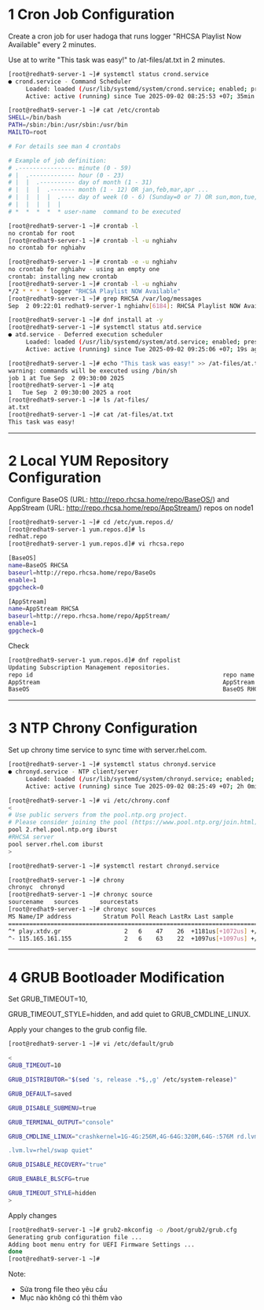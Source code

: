 # 1 Cron Job Configuration

Create a cron job for user hadoga that runs logger "RHCSA Playlist Now Available" every 2 minutes.

Use at to write "This task was easy!" to /at-files/at.txt in 2 minutes.

```bash
[root@redhat9-server-1 ~]# systemctl status crond.service 
● crond.service - Command Scheduler
     Loaded: loaded (/usr/lib/systemd/system/crond.service; enabled; preset: enabled)
     Active: active (running) since Tue 2025-09-02 08:25:53 +07; 35min ago

[root@redhat9-server-1 ~]# cat /etc/crontab 
SHELL=/bin/bash
PATH=/sbin:/bin:/usr/sbin:/usr/bin
MAILTO=root

# For details see man 4 crontabs

# Example of job definition:
# .---------------- minute (0 - 59)
# |  .------------- hour (0 - 23)
# |  |  .---------- day of month (1 - 31)
# |  |  |  .------- month (1 - 12) OR jan,feb,mar,apr ...
# |  |  |  |  .---- day of week (0 - 6) (Sunday=0 or 7) OR sun,mon,tue,wed,thu,fri,sat
# |  |  |  |  |
# *  *  *  *  * user-name  command to be executed

```

```bash
[root@redhat9-server-1 ~]# crontab -l
no crontab for root
[root@redhat9-server-1 ~]# crontab -l -u nghiahv 
no crontab for nghiahv
```

```bash
[root@redhat9-server-1 ~]# crontab -e -u nghiahv 
no crontab for nghiahv - using an empty one
crontab: installing new crontab
[root@redhat9-server-1 ~]# crontab -l -u nghiahv 
*/2 * * * * logger "RHCSA Playlist NOW Available" 
[root@redhat9-server-1 ~]# grep RHCSA /var/log/messages
Sep  2 09:22:01 redhat9-server-1 nghiahv[6184]: RHCSA Playlist NOW Available
```

```bash
[root@redhat9-server-1 ~]# dnf install at -y
[root@redhat9-server-1 ~]# systemctl status atd.service 
● atd.service - Deferred execution scheduler
     Loaded: loaded (/usr/lib/systemd/system/atd.service; enabled; preset: enabled)
     Active: active (running) since Tue 2025-09-02 09:25:06 +07; 19s ago

[root@redhat9-server-1 ~]# echo "This task was easy!" >> /at-files/at.txt | at now + 2 minutes
warning: commands will be executed using /bin/sh
job 1 at Tue Sep  2 09:30:00 2025
[root@redhat9-server-1 ~]# atq
1	Tue Sep  2 09:30:00 2025 a root
[root@redhat9-server-1 ~]# ls /at-files/
at.txt
[root@redhat9-server-1 ~]# cat /at-files/at.txt 
This task was easy!

```

---
# 2 Local YUM Repository Configuration

Configure BaseOS (URL: http://repo.rhcsa.home/repo/BaseOS/) and AppStream (URL: http://repo.rhcsa.home/repo/AppStream/) repos on node1

```bash
[root@redhat9-server-1 ~]# cd /etc/yum.repos.d/
[root@redhat9-server-1 yum.repos.d]# ls
redhat.repo
[root@redhat9-server-1 yum.repos.d]# vi rhcsa.repo

[BaseOS]
name=BaseOS RHCSA
baseurl=http://repo.rhcsa.home/repo/BaseOs
enable=1
gpgcheck=0

[AppStream]
name=AppStream RHCSA
baseurl=http://repo.rhcsa.home/repo/AppStream/
enable=1
gpgcheck=0

```
Check
```bash
[root@redhat9-server-1 yum.repos.d]# dnf repolist 
Updating Subscription Management repositories.
repo id                                                      repo name
AppStream                                                    AppStream RHCSA
BaseOS                                                       BaseOS RHCSA
```

---
# 3 NTP Chrony Configuration

Set up chrony time service to sync time with server.rhel.com.

```bash
[root@redhat9-server-1 ~]# systemctl status chronyd.service 
● chronyd.service - NTP client/server
     Loaded: loaded (/usr/lib/systemd/system/chronyd.service; enabled; preset: enabled)
     Active: active (running) since Tue 2025-09-02 08:25:49 +07; 2h 0min ago

[root@redhat9-server-1 ~]# vi /etc/chrony.conf 
<
# Use public servers from the pool.ntp.org project.
# Please consider joining the pool (https://www.pool.ntp.org/join.html).
pool 2.rhel.pool.ntp.org iburst
#RHCSA server
pool server.rhel.com iburst
>

[root@redhat9-server-1 ~]# systemctl restart chronyd.service 

[root@redhat9-server-1 ~]# chrony
chronyc  chronyd  
[root@redhat9-server-1 ~]# chronyc source
sourcename   sources      sourcestats  
[root@redhat9-server-1 ~]# chronyc sources
MS Name/IP address         Stratum Poll Reach LastRx Last sample               
===============================================================================
^* play.xtdv.gr                  2   6    47    26  +1181us[+1072us] +/-   34ms
^- 115.165.161.155               2   6    63    22  +1097us[+1097us] +/-   32ms
```


---
# 4 GRUB Bootloader Modification

Set GRUB_TIMEOUT=10,

GRUB_TIMEOUT_STYLE=hidden, and add quiet to GRUB_CMDLINE_LINUX.

Apply your changes to the grub config file.

```bash
[root@redhat9-server-1 ~]# vi /etc/default/grub 

<
GRUB_TIMEOUT=10

GRUB_DISTRIBUTOR="$(sed 's, release .*$,,g' /etc/system-release)"

GRUB_DEFAULT=saved

GRUB_DISABLE_SUBMENU=true

GRUB_TERMINAL_OUTPUT="console"

GRUB_CMDLINE_LINUX="crashkernel=1G-4G:256M,4G-64G:320M,64G-:576M rd.lvm.lv=rhel/root rd

.lvm.lv=rhel/swap quiet"

GRUB_DISABLE_RECOVERY="true"

GRUB_ENABLE_BLSCFG=true

GRUB_TIMEOUT_STYLE=hidden
>

```

Apply changes
```bash
[root@redhat9-server-1 ~]# grub2-mkconfig -o /boot/grub2/grub.cfg 
Generating grub configuration file ...
Adding boot menu entry for UEFI Firmware Settings ...
done
[root@redhat9-server-1 ~]# 


```

Note:
- Sửa trong file theo yêu cầu
- Mục nào không có thì thêm vào